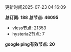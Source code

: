 更新时间2025-07-23 04:16:09

**总订阅: 188**
**总节点: 46095**
- vless节点: 21353
- hysteria2节点: 7

**google ping有效节点: 20**
